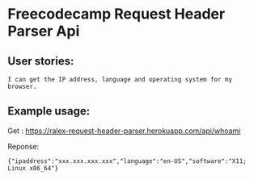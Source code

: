 # Freecodecamp Request Header Parser Api

## User stories:

    I can get the IP address, language and operating system for my browser.

## Example usage:
  
  Get : https://ralex-request-header-parser.herokuapp.com/api/whoami
	
  Reponse: 
  
    {"ipaddress":"xxx.xxx.xxx.xxx","language":"en-US","software":"X11; Linux x86_64"}
